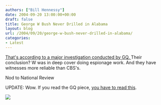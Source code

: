 ```yaml
---
authors: ["Bill Hennessy"]
date: 2004-09-20 13:00:00+00:00
draft: false
title: George W Bush Never Drilled in Alabama
layout: blog
url: /2004/09/20/george-w-bush-never-drilled-in-alabama/
categories:
- Latest
---
```


[That's according to a major investigation conducted by GQ. ](https://us.gq.com/features/general/articles/040727feco_02) Their conclusion? W was in deep cover doing espionage work. And they have witnesses more reliable than CBS's.




Nod to National Review




UPDATE: Wow. If you read the GQ piece, [you have to read this](https://www.washingtoncitypaper.com/media/media.html).

![](https://blog.billhennessy.com/aggbug.aspx?PostID=560)

